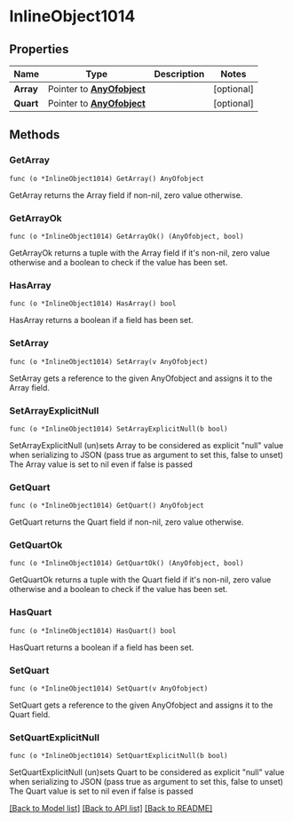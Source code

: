 # InlineObject1014

## Properties

Name | Type | Description | Notes
------------ | ------------- | ------------- | -------------
**Array** | Pointer to [**AnyOfobject**](anyOf&lt;object&gt;.md) |  | [optional] 
**Quart** | Pointer to [**AnyOfobject**](anyOf&lt;object&gt;.md) |  | [optional] 

## Methods

### GetArray

`func (o *InlineObject1014) GetArray() AnyOfobject`

GetArray returns the Array field if non-nil, zero value otherwise.

### GetArrayOk

`func (o *InlineObject1014) GetArrayOk() (AnyOfobject, bool)`

GetArrayOk returns a tuple with the Array field if it's non-nil, zero value otherwise
and a boolean to check if the value has been set.

### HasArray

`func (o *InlineObject1014) HasArray() bool`

HasArray returns a boolean if a field has been set.

### SetArray

`func (o *InlineObject1014) SetArray(v AnyOfobject)`

SetArray gets a reference to the given AnyOfobject and assigns it to the Array field.

### SetArrayExplicitNull

`func (o *InlineObject1014) SetArrayExplicitNull(b bool)`

SetArrayExplicitNull (un)sets Array to be considered as explicit "null" value
when serializing to JSON (pass true as argument to set this, false to unset)
The Array value is set to nil even if false is passed
### GetQuart

`func (o *InlineObject1014) GetQuart() AnyOfobject`

GetQuart returns the Quart field if non-nil, zero value otherwise.

### GetQuartOk

`func (o *InlineObject1014) GetQuartOk() (AnyOfobject, bool)`

GetQuartOk returns a tuple with the Quart field if it's non-nil, zero value otherwise
and a boolean to check if the value has been set.

### HasQuart

`func (o *InlineObject1014) HasQuart() bool`

HasQuart returns a boolean if a field has been set.

### SetQuart

`func (o *InlineObject1014) SetQuart(v AnyOfobject)`

SetQuart gets a reference to the given AnyOfobject and assigns it to the Quart field.

### SetQuartExplicitNull

`func (o *InlineObject1014) SetQuartExplicitNull(b bool)`

SetQuartExplicitNull (un)sets Quart to be considered as explicit "null" value
when serializing to JSON (pass true as argument to set this, false to unset)
The Quart value is set to nil even if false is passed

[[Back to Model list]](../README.md#documentation-for-models) [[Back to API list]](../README.md#documentation-for-api-endpoints) [[Back to README]](../README.md)


